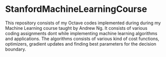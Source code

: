 # StanfordMachineLearningCourse
This repository consists of my Octave codes implemented during during my Machine Learning course taught by Andrew Ng.
It consists of various coding assignments dont while implementing machine learning algorithms and applications.
The algorithms consists of various kind of cost functions, optimizers, gradient updates and finding best parameters for the decision boundary.

